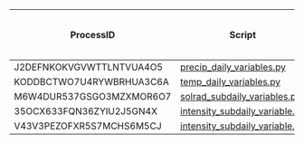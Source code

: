 | ProcessID                | Script                         | Gridpoint batch size | Time for one batch process | Time/gridpoint |
|--------------------------|--------------------------------|----------------------|----------------------------|----------------|
| J2DEFNKOKVGVWTTLNTVUA4O5 | [precip_daily_variables.py]      | 40                   | 17 min                     | 0.43 min       |
| KODDBCTWO7U4RYWBRHUA3C6A | [temp_daily_variables.py]        | 40                   | 11 min                     | 0.27 min       |
| M6W4DUR537GSGO3MZXMOR6O7 | [solrad_subdaily_variables.py]   | 20                   | 26 min                     | 1.30 min       |
| 35OCX633FQN36ZYIU2J5GN4X | [intensity_subdaily_variable.py] | 10                   | 20 min                     | 2.00 min       |
| V43V3PEZOFXR5S7MCHS6M5CJ | [intensity_subdaily_variable.py] | 20                   | 26 min                     | 1.30 min       |

[precip_daily_variables.py]: <https://github.com/ARS-SWRC/Gridded-CLIGEN-Processing/blob/main/precip_daily_variables.py>
[intensity_subdaily_variable.py]:<https://github.com/ARS-SWRC/Gridded-CLIGEN-Processing/blob/main/intensity_subdaily_variable.py>
[temp_daily_variables.py]:<https://github.com/ARS-SWRC/Gridded-CLIGEN-Processing/blob/main/temp_daily_variables.py>
[solrad_subdaily_variables.py]:<https://github.com/ARS-SWRC/Gridded-CLIGEN-Processing/blob/main/solrad_subdaily_variables.py>
